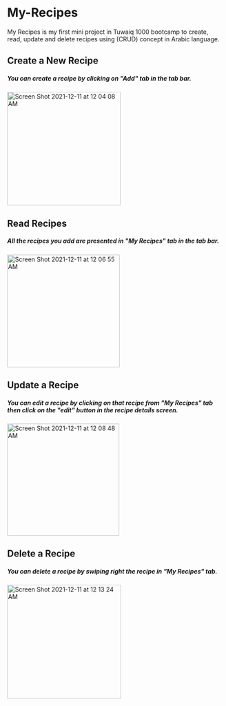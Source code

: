 # My-Recipes
My Recipes is my first  mini project in Tuwaiq 1000 bootcamp to create, read, update and delete recipes using (CRUD) concept in Arabic language.

## Create a New Recipe
##### You can create a recipe by clicking on "Add" tab in the tab bar.
<img width="263" alt="Screen Shot 2021-12-11 at 12 04 08 AM" src="https://user-images.githubusercontent.com/60599498/145641139-be1fca62-d1cf-4a3a-b748-02e0cfd65ac3.png">

## Read Recipes
##### All the recipes you add are presented in "My Recipes" tab in the tab bar.
<img width="261" alt="Screen Shot 2021-12-11 at 12 06 55 AM" src="https://user-images.githubusercontent.com/60599498/145641429-bed15e53-5ecc-43d4-aa98-094ac8c01cb2.png">

## Update a Recipe
##### You can edit a recipe by clicking on that recipe from "My Recipes" tab then click on the "edit" button in the recipe details screen.
<img width="260" alt="Screen Shot 2021-12-11 at 12 08 48 AM" src="https://user-images.githubusercontent.com/60599498/145641591-bfdffddf-469a-4e5c-b0bf-6fff369491fc.png">

## Delete a Recipe
##### You can delete a recipe by swiping right the recipe in "My Recipes" tab.
<img width="264" alt="Screen Shot 2021-12-11 at 12 13 24 AM" src="https://user-images.githubusercontent.com/60599498/145642061-2c552a74-6d60-43f6-a737-cc7bb658ff0e.png">

